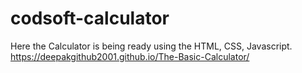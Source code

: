 # codsoft-calculator
Here the Calculator is being ready using the HTML, CSS, Javascript. 
https://deepakgithub2001.github.io/The-Basic-Calculator/ 
